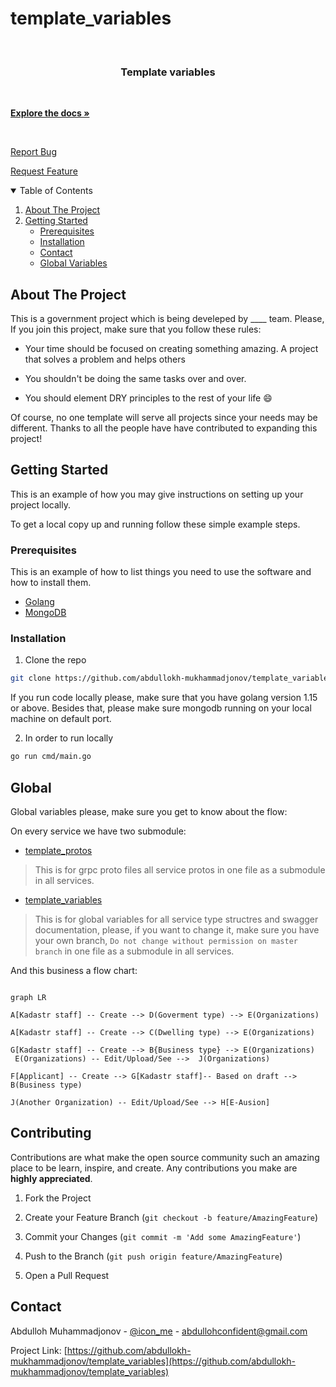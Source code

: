 
  

# template_variables

  

  

<br  />

<p  align="center">

  

<a  href="https://github.com/abdullokh-mukhammadjonov/template_variables.git"></a>

  

<h3  align="center">Template variables </h3>

<p  align="center">

<br  />

<a  href="https://github.com/abdullokh-mukhammadjonov/template_variables"><strong>Explore the docs »</strong></a>

  

<br  />

<a  href="https://github.com/abdullokh-mukhammadjonov/template_variables/issues">Report Bug</a>

  

<a  href="https://github.com/abdullokh-mukhammadjonov/template_variables/issues">Request Feature</a>

  

<!-- TABLE OF CONTENTS -->

<details  open="open">

  

<summary>Table of Contents</summary>

  

<ol>

  

<li><a  href="#about-the-project">About The Project</a></li>

<li><a  href="#getting-started">Getting Started</a><ul>

<li><a  href="#prerequisites">Prerequisites</a></li>

<li><a  href="#installation">Installation</a></li>

<li><a  href="#contact">Contact</a></li>

<li><a  href="#global">Global Variables</a></li>

</ol>

  

</details>

  

  

<!-- ABOUT THE PROJECT -->

  

## About The Project

  

This is a government project which is being develeped by ____ team. Please, If you join this project, make sure that you follow these rules:

  

* Your time should be focused on creating something amazing. A project that solves a problem and helps others

* You shouldn't be doing the same tasks over and over.

  

* You should element DRY principles to the rest of your life :smile:

  

Of course, no one template will serve all projects since your needs may be different. Thanks to all the people have have contributed to expanding this project!

  

<!-- GETTING STARTED -->

  

## Getting Started

  
  

This is an example of how you may give instructions on setting up your project locally.

  

To get a local copy up and running follow these simple example steps.


  
  

### Prerequisites

  

This is an example of how to list things you need to use the software and how to install them.

  

  

*  [Golang](https://golang.org/)
* [MongoDB](https://www.mongodb.com/)

### Installation


1. Clone the repo

  

```sh
git clone https://github.com/abdullokh-mukhammadjonov/template_variables.git
```

If you run code locally please, make sure that you have golang version 1.15 or above. Besides that, please make sure mongodb running on your local machine on default port.

  

2. In order to run locally

  

```sh
go run cmd/main.go
```



  
## Global

  

Global variables please, make sure you get to know about the flow:

 On every service we have two submodule:
 
* [template_protos](https://github.com/abdullokh-mukhammadjonov/template_variables)
> This is for grpc proto files all service protos in one file as a submodule in all services.
* [template_variables](https://github.com/abdullokh-mukhammadjonov/template_variables)
> This is for global variables for all service type structres and swagger documentation, please, if you want to change it, make sure you have your own branch, ```Do not change without permission on master branch``` in one file as a submodule in all services.


And this business a flow chart:

  

```mermaid

graph LR

A[Kadastr staff] -- Create --> D(Goverment type) --> E(Organizations)

A[Kadastr staff] -- Create --> C(Dwelling type) --> E(Organizations)

G[Kadastr staff] -- Create --> B{Business type} --> E(Organizations)
 E(Organizations) -- Edit/Upload/See -->  J(Organizations)
 
F[Applicant] -- Create --> G[Kadastr staff]-- Based on draft --> B(Business type) 

J(Another Organization) -- Edit/Upload/See --> H[E-Ausion]
```

  

## Contributing

  

Contributions are what make the open source community such an amazing place to be learn, inspire, and create. Any contributions you make are **highly appreciated**.

  

1. Fork the Project

  

2. Create your Feature Branch (`git checkout -b feature/AmazingFeature`)

  

3. Commit your Changes (`git commit -m 'Add some AmazingFeature'`)

  

4. Push to the Branch (`git push origin feature/AmazingFeature`)

  

5. Open a Pull Request

  
  

<!-- CONTACT -->

  

## Contact

  

  

Abdulloh Muhammadjonov - [@icon_me](abdullohconfident@gmail.com) - abdullohconfident@gmail.com

  

Project Link: [https://github.com/abdullokh-mukhammadjonov/template_variables](https://github.com/abdullokh-mukhammadjonov/template_variables)

  
